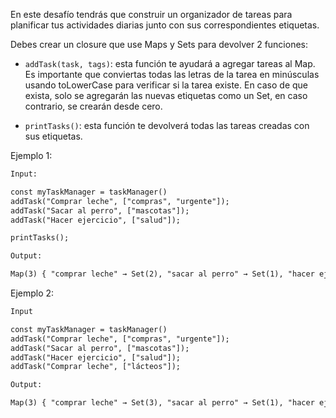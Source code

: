 En este desafío tendrás que construir un organizador de tareas para planificar tus actividades diarias junto con sus correspondientes etiquetas.

Debes crear un closure que use Maps y Sets para devolver 2 funciones:

- `addTask(task, tags)`: esta función te ayudará a agregar tareas al Map. Es importante que conviertas todas las letras de la tarea en minúsculas usando toLowerCase para verificar si la tarea existe. En caso de que exista, solo se agregarán las nuevas etiquetas como un Set, en caso contrario, se crearán desde cero.

- `printTasks()`: esta función te devolverá todas las tareas creadas con sus etiquetas.

Ejemplo 1:

```txt
Input:

const myTaskManager = taskManager()
addTask("Comprar leche", ["compras", "urgente"]);
addTask("Sacar al perro", ["mascotas"]);
addTask("Hacer ejercicio", ["salud"]);

printTasks();

Output:

Map(3) { "comprar leche" → Set(2), "sacar al perro" → Set(1), "hacer ejercicio" → Set(1) }
```

Ejemplo 2:

```txt
Input

const myTaskManager = taskManager()
addTask("Comprar leche", ["compras", "urgente"]);
addTask("Sacar al perro", ["mascotas"]);
addTask("Hacer ejercicio", ["salud"]);
addTask("Comprar leche", ["lácteos"]);

Output:

Map(3) { "comprar leche" → Set(3), "sacar al perro" → Set(1), "hacer ejercicio" → Set(1) }

```
